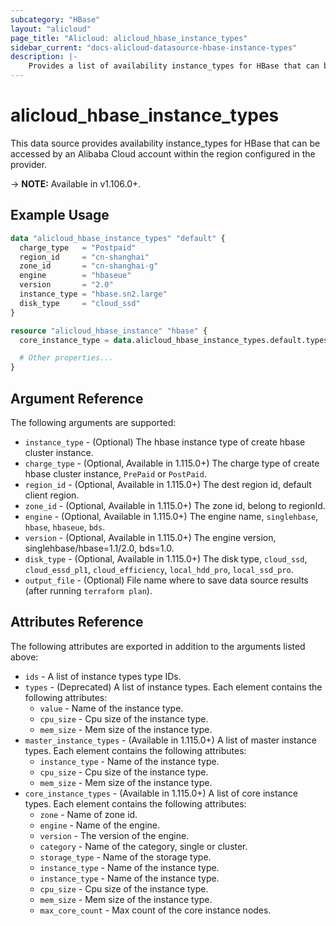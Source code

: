 ```yaml
---
subcategory: "HBase"
layout: "alicloud"
page_title: "Alicloud: alicloud_hbase_instance_types"
sidebar_current: "docs-alicloud-datasource-hbase-instance-types"
description: |-
    Provides a list of availability instance_types for HBase that can be used by an Alibaba Cloud account.
---
```


# alicloud\_hbase\_instance\_types

This data source provides availability instance_types for HBase that can be accessed by an Alibaba Cloud account within the region configured in the provider.

-> **NOTE:** Available in v1.106.0+.

## Example Usage

```terraform
data "alicloud_hbase_instance_types" "default" {
  charge_type   = "Postpaid"
  region_id     = "cn-shanghai"
  zone_id       = "cn-shanghai-g"
  engine        = "hbaseue"
  version       = "2.0"
  instance_type = "hbase.sn2.large"
  disk_type     = "cloud_ssd"
}

resource "alicloud_hbase_instance" "hbase" {
  core_instance_type = data.alicloud_hbase_instance_types.default.types[0].id

  # Other properties...
}
```

## Argument Reference

The following arguments are supported:

* `instance_type` - (Optional) The hbase instance type of create hbase cluster instance.
* `charge_type` - (Optional, Available in 1.115.0+) The charge type of create hbase cluster instance, `PrePaid` or `PostPaid`.
* `region_id` - (Optional, Available in 1.115.0+) The dest region id, default client region.
* `zone_id` - (Optional, Available in 1.115.0+) The zone id, belong to regionId.
* `engine` - (Optional, Available in 1.115.0+) The engine name, `singlehbase`, `hbase`, `hbaseue`, `bds`.
* `version` - (Optional, Available in 1.115.0+) The engine version, singlehbase/hbase=1.1/2.0, bds=1.0.
* `disk_type` - (Optional, Available in 1.115.0+) The disk type, `cloud_ssd`, `cloud_essd_pl1`, `cloud_efficiency`, `local_hdd_pro`, `local_ssd_pro`.
* `output_file` - (Optional) File name where to save data source results (after running `terraform plan`).

## Attributes Reference

The following attributes are exported in addition to the arguments listed above:

* `ids` - A list of instance types type IDs. 
* `types` - (Deprecated) A list of instance types. Each element contains the following attributes:
  * `value` - Name of the instance type.
  * `cpu_size` - Cpu size of the instance type.
  * `mem_size` - Mem size of the instance type.
* `master_instance_types` - (Available in 1.115.0+) A list of master instance types. Each element contains the following attributes:
    * `instance_type` - Name of the instance type.
    * `cpu_size` - Cpu size of the instance type.
    * `mem_size` - Mem size of the instance type.
* `core_instance_types` - (Available in 1.115.0+) A list of core instance types. Each element contains the following attributes:
    * `zone` - Name of zone id.
    * `engine` - Name of the engine.
    * `version` - The version of the engine.
    * `category` - Name of the category, single or cluster.
    * `storage_type` - Name of the storage type.
    * `instance_type` - Name of the instance type.
    * `instance_type` - Name of the instance type.
    * `cpu_size` - Cpu size of the instance type.
    * `mem_size` - Mem size of the instance type.
    * `max_core_count` - Max count of the core instance nodes.

